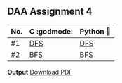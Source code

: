 ## DAA Assignment 4

| No. | C :godmode:            | Python :snake:           |
| --- | ---------------------- | ------------------------ |
| #1  | [DFS](./c_progs/DFS.c) | [DFS](./py_progs/DFS.py) |
| #2  | [BFS](./c_progs/BFS.c) | [BFS](./py_progs/BFS.py) |

**Output** [Download PDF](https://drive.google.com/file/d/1BY4xWqa-51roGkTLmnvC9zJJQPDqnfWD/view?usp=drivesdk)

